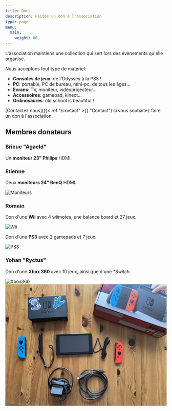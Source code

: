 ```yaml
---
title: Dons
description: Faites un don à l'association
type: page
menu:
  main:
    weight: 80
---
```


L'association maintiens une collection qui sert lors des évènements qu'elle organise.

Nous acceptons tout type de matériel:

- **Consoles de jeux**: de l'Odyssey à la PS5 !
- **PC**: portable, PC de bureau, mini-pc, de tous les âges...
- **Ecrans**: TV, moniteur, vidéoprojecteur...
- **Accessoires**: gamepad, kinect...
- **Ordinosaures**: old school is beautiful !

[Contactez nous]({{< ref "/contact" >}} "Contact") si vous souhaitez faire un don à l'association.

## Membres donateurs

### Brieuc "Agaeld"

Un **moniteur 23" Philips** HDMI.

### Etienne

Deux **moniteurs 24" BenQ** HDMI.

![Moniteurs](/images/dons/20240716-moniteurs.jpg)

### Romain

Don d'une **Wii** avec 4 wiimotes, une balance board et 27 jeux.

![Wii](/images/dons/20230509-wii.jpg)

Don d'une **PS3** avec 2 gamepads et 7 jeux.

![PS3](/images/dons/20230509-ps3.jpg)

### Yohan "Ryctus"

Don d'une **Xbox 360** avec 10 jeux, ainsi que d'une **Switch*.

![Xbox360](/images/dons/20220712-xbox360.jpg)
![Switch](/images/dons/20250614-switch.jpg)
